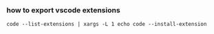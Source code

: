 ### how to export vscode extensions
```
code --list-extensions | xargs -L 1 echo code --install-extension
```
